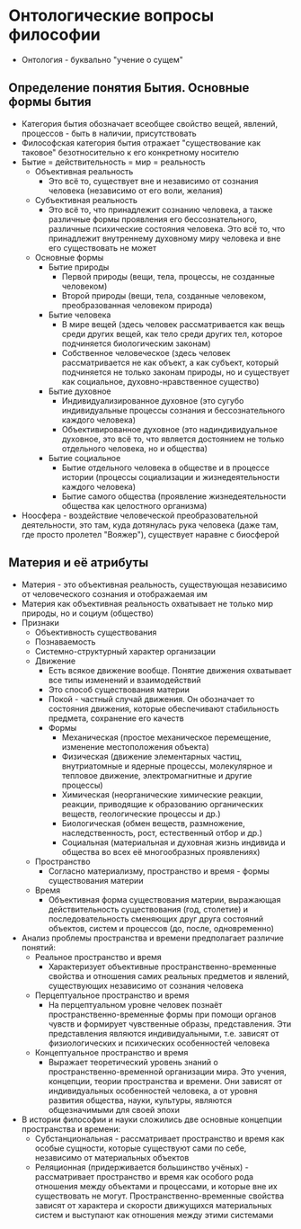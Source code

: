 # Онтологические вопросы философии
- Онтология - буквально "учение о сущем"
## Определение понятия Бытия. Основные формы бытия
- Категория бытия обозначает всеобщее свойство вещей, явлений, процессов - быть в наличии, присутствовать
- Философская категория бытия отражает "существование как таковое" безотносительно к его конкретному носителю
- Бытие = действительность = мир = реальность
	- Объективная реальность
		- Это всё то, существует вне и независимо от сознания человека (независимо от его воли, желания)
	- Субъективная реальность
		- Это всё то, что принадлежит сознанию человека, а также различные формы проявления его бессознательного, различные психические состояния человека. Это всё то, что принадлежит внутреннему духовному миру человека и вне его существовать не может
	- Основные формы
		- Бытие природы
			- Первой природы (вещи, тела, процессы, не созданные человеком)
			- Второй природы (вещи, тела, созданные человеком, преобразованная человеком природа)
		- Бытие человека
			- В мире вещей (здесь человек рассматривается как вещь среди других вещей, как тело среди других тел, которое подчиняется биологическим законам)
			- Собственное человеческое (здесь человек рассматривается не как объект, а как субъект, который подчиняется не только законам природы, но и существует как социальное, духовно-нравственное существо)
		- Бытие духовное
			- Индивидуализированное духовное (это сугубо индивидуальные процессы сознания и бессознательного каждого человека)
			- Объективированное духовное (это надиндивидуальное духовное, это всё то, что является достоянием не только отдельного человека, но и общества)
		- Бытие социальное
			- Бытие отдельного человека в обществе и в процессе истории (процессы социализации и жизнедеятельности каждого человека)
			- Бытие самого общества (проявление жизнедеятельности общества как целостного организма)
- Ноосфера - воздействие человеческой преобразовательной деятельности, это там, куда дотянулась рука человека (даже там, где просто пролетел "Вояжер"), существует наравне с биосферой 
## Материя и её атрибуты
- Материя - это объективная реальность, существующая независимо от человеческого сознания и отображаемая им
- Материя как объективная реальность охватывает не только мир природы, но и социум (общество)
- Признаки
	- Объективность существования
	- Познаваемость
	- Системно-структурный характер организации
	- Движение
		- Есть всякое движение вообще. Понятие движения охватывает все типы изменений и взаимодействий
		- Это способ существования материи
		- Покой - частный случай движения. Он обозначает то состояния движения, которые обеспечивают стабильность предмета, сохранение его качеств
		- Формы
			- Механическая (простое механическое перемещение, изменение местоположения объекта)
			- Физическая (движение элементарных частиц, внутриатомные и ядерные процессы, молекулярное и тепловое движение, электромагнитные и другие процессы)
			- Химическая (неорганические химические реакции, реакции, приводящие к образованию органических веществ, геологические процессы и др.)
			- Биологическая (обмен веществ, размножение, наследственность, рост, естественный отбор и др.)
			- Социальная (материальная и духовная жизнь индивида и общества во всех её многообразных проявлениях)
	- Пространство
		- Согласно материализму, пространство и время - формы существования материи
	- Время
		- Объективная форма существования материи, выражающая действительность существования (год, столетие) и последовательность сменяющих друг друга состояний объектов, систем и процессов (до, после, одновременно)
- Анализ проблемы пространства и времени предполагает различие понятий:
	- Реальное пространство и время
		- Характеризует объективные пространственно-временные свойства и отношения самих реальных предметов и явлений, существующих независимо от сознания человека
	- Перцептуальное пространство и время
		- На перцептуальном уровне человек познаёт пространственно-временные формы при помощи органов чувств и формирует чувственные образы, представления. Эти представления являются индивидуальными, т.е. зависят от физиологических и психических особенностей человека
	- Концептуальное пространство и время
		- Выражает теоретический уровень знаний о пространственно-временной организации мира. Это учения, концепции, теории пространства и времени. Они зависят от индивидуальных особенностей человека, а от уровня развития общества, науки, культуры, являются общезначимыми для своей эпохи
- В истории философии и науки сложились две основные концепции пространства и времени:
	- Субстанциональная - рассматривает пространство и время как особые сущности, которые существуют сами по себе, независимо от материальных объектов
	- Реляционная (придерживается большинство учёных) - рассматривает пространство и время как особого рода отношения между объектами и процессами, и которые вне их существовать не могут. Пространственно-временные свойства зависят от характера и скорости движущихся материальных систем и выступают как отношения между этими системами